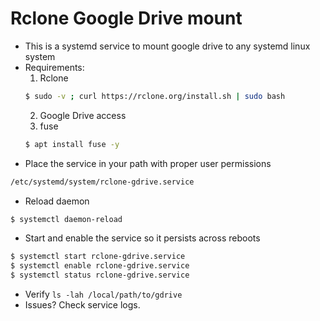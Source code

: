 # Rclone Google Drive mount

* This is a systemd service to mount google drive to any systemd linux system
* Requirements:
    1. Rclone
    ```bash
    $ sudo -v ; curl https://rclone.org/install.sh | sudo bash
    ```
    2. Google Drive access
    3. fuse
    ```bash
    $ apt install fuse -y
    ```
* Place the service in your path with proper user permissions
```bash
/etc/systemd/system/rclone-gdrive.service 
```
* Reload daemon
```bash
$ systemctl daemon-reload
```
* Start and enable the service so it persists across reboots
```bash
$ systemctl start rclone-gdrive.service
$ systemctl enable rclone-gdrive.service
$ systemctl status rclone-gdrive.service
```
* Verify `ls -lah /local/path/to/gdrive`
* Issues? Check service logs.
